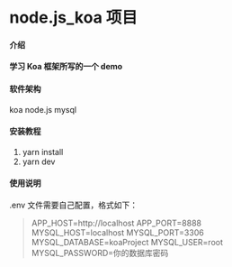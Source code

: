 # node.js_koa 项目

#### 介绍

**学习 Koa 框架所写的一个 demo**

#### 软件架构

koa node.js mysql

#### 安装教程

1.  yarn install
2.  yarn dev

#### 使用说明

.env 文件需要自己配置，格式如下：

> APP_HOST=http://localhost
> APP_PORT=8888
> MYSQL_HOST=localhost
> MYSQL_PORT=3306
> MYSQL_DATABASE=koaProject
> MYSQL_USER=root
> MYSQL_PASSWORD=你的数据库密码
